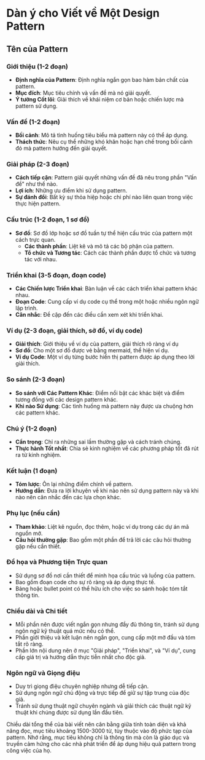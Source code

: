 # Dàn ý cho Viết về Một Design Pattern

## Tên của Pattern

### Giới thiệu (1-2 đoạn)
- **Định nghĩa của Pattern**: Định nghĩa ngắn gọn bao hàm bản chất của pattern.
- **Mục đích**: Mục tiêu chính và vấn đề mà nó giải quyết.
- **Ý tưởng Cốt lõi**: Giải thích về khái niệm cơ bản hoặc chiến lược mà pattern sử dụng.

### Vấn đề (1-2 đoạn)
- **Bối cảnh**: Mô tả tình huống tiêu biểu mà pattern này có thể áp dụng.
- **Thách thức**: Nêu cụ thể những khó khăn hoặc hạn chế trong bối cảnh đó mà pattern hướng đến giải quyết.

### Giải pháp (2-3 đoạn)
- **Cách tiếp cận**: Pattern giải quyết những vấn đề đã nêu trong phần "Vấn đề" như thế nào.
- **Lợi ích**: Những ưu điểm khi sử dụng pattern.
- **Sự đánh đổi**: Bất kỳ sự thỏa hiệp hoặc chi phí nào liên quan trong việc thực hiện pattern.

### Cấu trúc (1-2 đoạn, 1 sơ đồ)

- **Sơ đồ**: Sơ đồ lớp hoặc sơ đồ tuần tự thể hiện cấu trúc của pattern một cách trực quan.
    - **Các thành phần**: Liệt kê và mô tả các bộ phận của pattern.
    - **Tổ chức và Tương tác**: Cách các thành phần được tổ chức và tương tác với nhau.

### Triển khai (3-5 đoạn, đoạn code)
- **Các Chiến lược Triển khai**: Bàn luận về các cách triển khai pattern khác nhau.
- **Đoạn Code**: Cung cấp ví dụ code cụ thể trong một hoặc nhiều ngôn ngữ lập trình.
- **Cân nhắc**: Đề cập đến các điều cần xem xét khi triển khai.

### Ví dụ (2-3 đoạn, giải thích, sở đồ, ví dụ code)
- **Giải thích**: Giới thiệu về ví dụ của pattern, giải thích rõ ràng ví dụ
- **Sơ đồ**: Cho một sơ đồ được vẻ bằng mermaid, thể hiện ví dụ.
- **Ví dụ Code**: Một ví dụ từng bước hiển thị pattern được áp dụng theo lời giải thích.

### So sánh (2-3 đoạn)
- **So sánh với Các Pattern Khác**: Điểm nổi bật các khác biệt và điểm tương đồng với các design pattern khác.
- **Khi nào Sử dụng**: Các tình huống mà pattern này được ưa chuộng hơn các pattern khác.

### Chú ý (1-2 đoạn)
- **Cẩn trọng**: Chỉ ra những sai lầm thường gặp và cách tránh chúng.
- **Thực hành Tốt nhất**: Chia sẻ kinh nghiệm về các phương pháp tốt đã rút ra từ kinh nghiệm.

### Kết luận (1 đoạn)
- **Tóm lược**: Ôn lại những điểm chính về pattern.
- **Hướng dẫn**: Đưa ra lời khuyên về khi nào nên sử dụng pattern này và khi nào nên cân nhắc đến các lựa chọn khác.

### Phụ lục (nếu cần)
- **Tham khảo**: Liệt kê nguồn, đọc thêm, hoặc ví dụ trong các dự án mã nguồn mở.
- **Câu hỏi thường gặp**: Bao gồm một phần để trả lời các câu hỏi thường gặp nếu cần thiết.

### Đồ họa và Phương tiện Trực quan
- Sử dụng sơ đồ nơi cần thiết để minh họa cấu trúc và luồng của pattern.
- Bao gồm đoạn code cho sự rõ ràng và áp dụng thực tế.
- Bảng hoặc bullet point có thể hữu ích cho việc so sánh hoặc tóm tắt thông tin.

### Chiều dài và Chi tiết
- Mỗi phần nên được viết ngắn gọn nhưng đầy đủ thông tin, tránh sử dụng ngôn ngữ kỹ thuật quá mức nếu có thể.
- Phần giới thiệu và kết luận nên ngắn gọn, cung cấp một mở đầu và tóm tắt rõ ràng.
- Phần lớn nội dung nên ở mục "Giải pháp", "Triển khai", và "Ví dụ", cung cấp giá trị và hướng dẫn thực tiễn nhất cho độc giả.

### Ngôn ngữ và Giọng điệu
- Duy trì giọng điệu chuyên nghiệp nhưng dễ tiếp cận.
- Sử dụng ngôn ngữ chủ động và trực tiếp để giữ sự tập trung của độc giả.
- Tránh sử dụng thuật ngữ chuyên ngành và giải thích các thuật ngữ kỹ thuật khi chúng được sử dụng lần đầu tiên.

Chiều dài tổng thể của bài viết nên cân bằng giữa tính toàn diện và khả năng đọc, mục tiêu khoảng 1500-3000 từ, tùy thuộc vào độ phức tạp của pattern. Nhớ rằng, mục tiêu không chỉ là thông tin mà còn là giáo dục và truyền cảm hứng cho các nhà phát triển để áp dụng hiệu quả pattern trong công việc của họ.